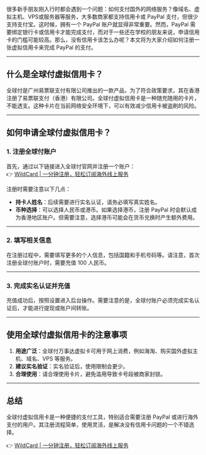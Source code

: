 很多新手朋友刚入行时都会遇到一个问题：如何支付国外的网络服务？像域名、虚拟主机、VPS或服务器等服务，大多数商家都支持信用卡或 PayPal 支付，但很少支持支付宝。这时候，拥有一个 PayPal 账户就显得非常重要。然而，PayPal 需要绑定银行卡或信用卡才能完成支付，而对于一些还在学校的朋友来说，申请信用卡的门槛可能较高。那么，没有信用卡该怎么办呢？本文将为大家介绍如何注册一张虚拟信用卡来完成 PayPal 的支付。

---

## 什么是全球付虚拟信用卡？

全球付是广州易票联支付有限公司推出的一款产品，为了符合政策要求，其在香港注册了易票联支付（香港）有限公司。全球付虚拟信用卡是一种随充随用的卡片，不能透支。这种卡片在当前网络安全环境下，可以有效减少信用卡被盗刷的风险。

---

## 如何申请全球付虚拟信用卡？

### 1. 注册全球付账户

首先，通过以下链接进入全球付官网并注册一个账户：  
👉 [WildCard | 一分钟注册，轻松订阅海外线上服务](https://bit.ly/bewildcard)

注册时需要注意以下几点：
- **持卡人姓名**：后续需要进行实名认证，请务必填写真实姓名。
- **币种选择**：可以选择人民币或港币。如果选择港币，注册 PayPal 时会默认成为香港地区账户。但需要注意，选择港币可能会在货币兑换时产生额外费用。

---

### 2. 填写相关信息

在注册过程中，需要填写更多的个人信息，包括国籍和手机号码等。请注意，首次注册全球付账户时，需要充值 100 人民币。

---

### 3. 完成实名认证并充值

充值成功后，按照设置进入后台操作。需要注意的是，全球付账户必须完成实名认证后，才能进行提现或账户间转账。

---

## 使用全球付虚拟信用卡的注意事项

1. **用途广泛**：全球付万事达虚拟卡可用于网上消费，例如海淘、购买国外虚拟主机、域名、VPS 等服务。
2. **建议实名验证**：实名验证后，使用限制会更少。
3. **合理使用**：请合理使用卡片，避免滥用导致卡号段被商家封锁。

---

## 总结

全球付虚拟信用卡是一种便捷的支付工具，特别适合需要注册 PayPal 或进行海外支付的用户。其注册流程简单，使用灵活，是解决没有信用卡问题的一个不错选择。

👉 [WildCard | 一分钟注册，轻松订阅海外线上服务](https://bit.ly/bewildcard)